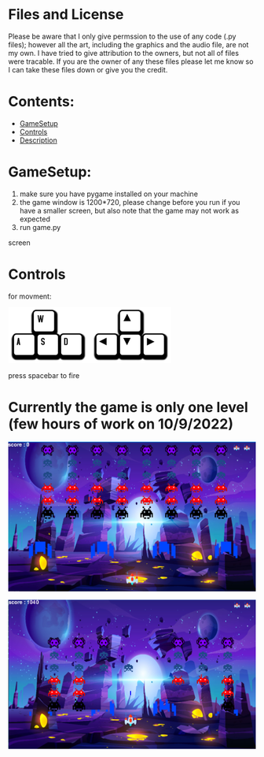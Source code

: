 # Files and License

Please be aware that I only give permssion to the use of any code (.py files); however all the art,
including the graphics and the audio file, are not my own. I have tried to give attribution to the owners, but not all of files were tracable.
If you are the owner of any these files please let me know so I can take these files down or give you the credit.

# Contents:

- [GameSetup](#GameSetup)
- [Controls](#Controls)
- [Description](#currently-the-game-is-only-one-level-few-hours-of-work-on-1092022)



# GameSetup:

1. make sure you have pygame installed on your machine
2. the game window is 1200*720, please change before you run if you have a smaller screen, but also note that the game may not work as expected   
4. run game.py

screen

# Controls

for movment:

![movment_controls](https://github.com/A-AboElnaga/small_projects/blob/main/SpaceInvaders/movment_controls.png)

press spacebar to fire


# Currently the game is only one level (few hours of work on 10/9/2022)

![Screenshot1](https://github.com/A-AboElnaga/small_projects/blob/main/SpaceInvaders/Screenshot1.png)

![Screenshot2](https://github.com/A-AboElnaga/small_projects/blob/main/SpaceInvaders/Screenshot2.png)

